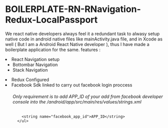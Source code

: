 # BOILERPLATE-RN-RNavigation-Redux-LocalPassport
We react native developers always feel it a redundant task to alwasy setup native code in android native files like mainActivity.java file,
and in Xcode as well ( But I am a Android React Native developer ), thus I have made a boilerplate application for the same.
features : 
<li>
  React Navigation setup 
    <ul>
      <li>  
        Bottombar Navigation 
      </li>
      <li>  
        Stack Navigation 
      </li>
    </ul>
</li>
<li>
    Redux Configured
</li>
<li>
  Facebook Sdk linked to carry out facebook login proccess
    <ul>
      <h6>Only requirement is to add APP_ID of your add from facebook developer console into the /android/app/src/main/res/values/strings.xml </h6>
      
        <string name="facebook_app_id">APP_ID</string>
      </ul>
</li>
